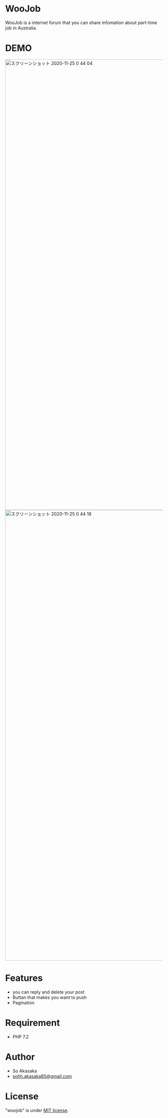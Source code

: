 # WooJob
 
WooJob is a internet forum that you can share infomation about part-time job in Australia.
 
# DEMO

<img width="1440" alt="スクリーンショット 2020-11-25 0 44 04" src="https://user-images.githubusercontent.com/67961122/100117267-f8067e00-2eb7-11eb-8a45-2c800a184e06.png">

<img width="1440" alt="スクリーンショット 2020-11-25 0 44 18" src="https://user-images.githubusercontent.com/67961122/100117126-d60cfb80-2eb7-11eb-8a14-1d1da4e366ee.png">

# Features

- you can reply and delete your post
- Buttan that makes you want to push
- Pagination

# Requirement
 
* PHP 7.2
 
# Author
 
* So Akasaka
* sohh.akasaka85@gmail.com
 
# License
 
"woojob" is under [MIT license](https://en.wikipedia.org/wiki/MIT_License).